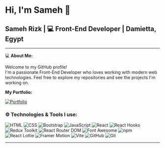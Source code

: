 # Hi, I'm Sameh 👋

## Sameh Rizk | 💻 Front-End Developer | Damietta, Egypt

---

💻 **About Me:**

Welcome to my GitHub profile!  
I'm a passionate Front-End Developer who loves working with modern web technologies. Feel free to explore my repositories and see the projects I'm working on.




**My Portfolio:**  

[![Portfolio](https://img.shields.io/badge/Portfolio-000000?style=flat&logo=portfolio&logoColor=white)](https://sameh-rizk.netlify.app/)



### ⚙️ Technologies & Tools I use:

![HTML](https://img.shields.io/badge/-HTML-E34F26?style=flat&logo=html5&logoColor=white)
![CSS](https://img.shields.io/badge/-CSS-1572B6?style=flat&logo=css3&logoColor=white)
![Bootstrap](https://img.shields.io/badge/-Bootstrap-563D7C?style=flat&logo=bootstrap&logoColor=white)
![JavaScript](https://img.shields.io/badge/-JavaScript-F7DF1E?style=flat&logo=javascript&logoColor=black)
![React](https://img.shields.io/badge/-React-61DAFB?style=flat&logo=react&logoColor=black)
![React Hooks](https://img.shields.io/badge/-React%20Hooks-61DAFB?style=flat&logo=react&logoColor=black)
![Redux Toolkit](https://img.shields.io/badge/-Redux%20Toolkit-764ABC?style=flat&logo=redux&logoColor=white)
![React Router DOM](https://img.shields.io/badge/-React%20Router%20DOM-CA4245?style=flat&logo=reactrouter&logoColor=white)
![Font Awesome](https://img.shields.io/badge/-Font%20Awesome-339AF0?style=flat&logo=fontawesome&logoColor=white)
![npm](https://img.shields.io/badge/-npm-CB3837?style=flat&logo=npm&logoColor=white)
![React Lottie](https://img.shields.io/badge/-React%20Lottie-FA5B5B?style=flat&logo=lottie&logoColor=white)
![Framer Motion](https://img.shields.io/badge/-Framer%20Motion-00F0F0?style=flat&logo=framer&logoColor=white)
![Vite](https://img.shields.io/badge/-Vite-646CFF?style=flat&logo=vite&logoColor=white)
![GitHub](https://img.shields.io/badge/-GitHub-181717?style=flat&logo=github&logoColor=white)
![Git](https://img.shields.io/badge/-Git-F05032?style=flat&logo=git&logoColor=white)

---
